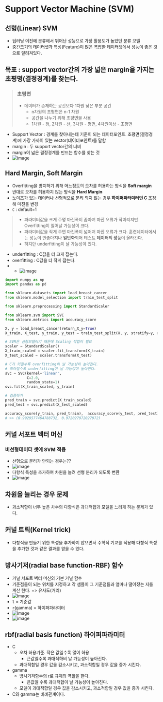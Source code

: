# Support Vector Machine (SVM)
## 선형(Linear) SVM
- 딥러닝 이전에 분류에서 뛰어난 성능으로 가장 활용도가 높았던 분류 모델
- 중간크기의 데이터셋과 특성(Feature)이 많은 복잡한 데이터셋에서 성능이 좋은 것으로 알려져있다.

## 목표 : support vector간의 가장 넓은 margin을 가지는 초평명(결정경계)를 찾는다.
> ### 초평면
> - 데이터가 존재하는 공간보다 1차원 낮은 부분 공간
>     - n차원의 초평면은 n-1 차원
>     - 공간을 나누기 위해 초평면을 사용
>     - 1차원 - 점, 2차원 - 선, 3차원 - 평면, 4차원이상 - 초평면
- Support Vector : 경계를 찾아내는데 기준이 되는 데이터포인트. 초평면(결정경계)에 가장 가까이 있는 vector(데이터포인트)를 말함
- margin : 두 support vector간의 너비
- margin이 넓은 결정경계를 만드는 함수를 찾는 것
- ![image](https://user-images.githubusercontent.com/77317312/112834966-9eb39300-90d3-11eb-8816-4240f7061ee7.png)

## Hard Margin, Soft Margin
- Overfitting을 방지하기 위해 어느정도의 오차를 허용하는 방식을 **Soft margin**
- 반대로 오차를 허용하지 않는 방식을 **Hard Margin**
- 노이즈가 있는 데이터나 선형적으로 분리 되지 않는 경우 **하이퍼파라미터인 C** 조정해 마진을 변경
- `C` : default=1
> - 파라미터값을 크게 주명 마진폭이 좁아져 마진 오류가 작아지지만 Overfitting이 일어날 가능성이 크다.
> - 파라미터값을 작게 주면 마진폭이 넓어져 마진 오류가 크다. 훈련데이터에서는 성능이 안좋아지나 **일반화**되어 테스트 **데이터의 성능**이 올라간다.
> - 하지만 underfitting이 날 가능성이 있다.

- underfitting : C값을 더 크게 잡는다.
- overfitting : C값을 더 작게 잡는다.
- - ![image](https://user-images.githubusercontent.com/77317312/112835614-77a99100-90d4-11eb-864c-ffcbd06f9811.png)
```python
import numpy as np
import pandas as pd

from sklearn.datasets import load_breast_cancer
from sklearn.model_selection import train_test_split

from sklearn.preprocessing import StandardScaler

from sklearn.svm import SVC
from sklearn.metrics import accuracy_score

X, y = load_breast_cancer(return_X_y=True)
X_train, X_test, y_train, y_test = train_test_split(X, y, stratify=y, random_state=1)

# SVM은 선형모델이기 때문에 Scaling 작업이 필요
scaler = StandardScaler()
X_train_scaled = scaler.fit_transform(X_train)
X_test_scaled = scaler.transform(X_test)

# C가 커질수록 overfitting이 날 가능성이 높아진다.
# 작아질수록 underfitting이 날 가능성이 높아진다.
svc = SVC(kernel='linear',
          C=2.0,
          random_state=1)
svc.fit(X_train_scaled, y_train)

# 검증하기
pred_train = svc.predict(X_train_scaled)
pred_test = svc.predict(X_test_scaled)

accuracy_score(y_train, pred_train),  accuracy_score(y_test, pred_test)
# >> (0.9929577464788732, 0.972027972027972)
```
## 커널 서포트 벡터 머신
### 비선형데이터 셋에 SVM 적용
- 선형으로 분리가 안되는 경우는??
- ![image](https://user-images.githubusercontent.com/77317312/112930879-15917000-9156-11eb-983a-d11343db64cd.png)
- 다항식 특성을 추가하여 차원을 늘려 선형 분리가 되도록 변환
- ![image](https://user-images.githubusercontent.com/77317312/112930905-1fb36e80-9156-11eb-87f1-6a660ec82a40.png)
## 차원을 늘리는 경우 문제
- 과소적합이 너무 높은 차수의 다항식은 과대적합과 모델을 느리게 하는 문제가 있다.
## 커널 트릭(Kernel trick)
- 다항식을 만들기 위한 특성을 추가하지 않으면서 수학적 기교를 적용해 다항식 특성을 추가한 것과 같은 결과를 얻을 수 있다.

## 방사기저(radial base function-**RBF**) 함수
- 커널 서포트 벡터 머신의 기본 커널 함수
- 기준점들이 되는 위치를 지정하고 각 샘플이 그 기준점들과 얼마나 떨어졌는 지를 계산 한다. => 유사도(거리)
- ![image](https://user-images.githubusercontent.com/77317312/112940575-4b3f5480-9168-11eb-95f3-020c75fac1be.png)
- `l` = 기준값
- `r`(gamma) = 하이퍼파라미터
- ![image](https://user-images.githubusercontent.com/77317312/112940692-788c0280-9168-11eb-8aad-17b2270e1b51.png)
- ![image](https://user-images.githubusercontent.com/77317312/112940713-80e43d80-9168-11eb-8f50-b31b7d780513.png)

## rbf(radial basis function) 하이퍼파라미터
- C
    - 오차 허용기준. 작은 값일수록 많이 허용
       - 큰값일수록 과대적하비 날 가능성이 높아진다.
    - 과대적합일 경우 값을 감소시키고, 과소적합일 경우 값을 증가 시킨다.
- gamma
    - 방사기저함수의 r로 규제의 역할을 한다.
        - 큰값일 수록 과대적합이 날 가능성이 높아진다.
    - 모델이 과대적합일 경우 값을 감소시키고, 과소적합일 경우 값을 증가 시킨다.
- C와 gamma는 비례관계이다.

















